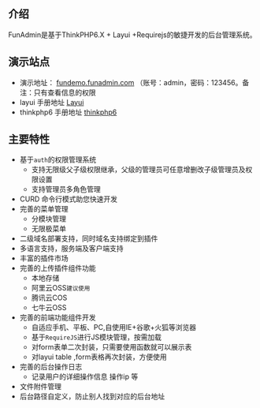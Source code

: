 ## 介绍
FunAdmin是基于ThinkPHP6.X + Layui +Requirejs的敏捷开发的后台管理系统。
## 演示站点
 - 演示地址： [fundemo.funadmin.com](http://fundemo.funadmin.com/2KmvVJA8dU.php) （账号：admin，密码：123456。备注：只有查看信息的权限
 - layui 手册地址 [Layui]([https://www.layuion.com](https://layui.gitee.io/v2))
 - thinkphp6 手册地址  [thinkphp6](https://www.kancloud.cn/manual/thinkphp6_0/1037479)
## 主要特性

*   基于`auth`的权限管理系统
    *   支持无限级父子级权限继承，父级的管理员可任意增删改子级管理员及权限设置
    *   支持管理员多角色管理
*  CURD 命令行模式助您快速开发
*   完善的菜单管理
    *   分模块管理
    *   无限极菜单
*   二级域名部署支持，同时域名支持绑定到插件
*   多语言支持，服务端及客户端支持
*  丰富的插件市场
*   完善的上传插件组件功能
    *   本地存储
    *   阿里云OSS`建议使用`
    *   腾讯云COS
    *   七牛云OSS
*   完善的前端功能组件开发
    *   自适应手机、平板、PC,自使用IE+谷歌+火狐等浏览器
    *   基于`RequireJS`进行JS模块管理，按需加载
    *  对form表单二次封装，只需要使用函数就可以展示表
    *   对layui table ,form表格再次封装，方便使用
*   完善的后台操作日志
    *   记录用户的详细操作信息 操作ip 等
*   文件附件管理
*   后台路径自定义，防止别人找到对应的后台地址


